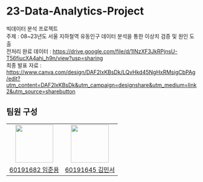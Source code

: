 # 23-Data-Analytics-Project
빅데이터 분석 프로젝트<br>
주제 : 08~23년도 서울 지하철역 유동인구 데이터 분석을 통한 이상치 검증 및 원인 도출 <br>
전처리 완료 데이터 : https://drive.google.com/file/d/1lNzXF3JkRPjnsU-T56fiucXA4ahi_h9n/view?usp=sharing <br>
최종 발표 자료 : https://www.canva.com/design/DAF2lxKBsDk/LQvHkd45NgHxRMsigCbPAg/edit?utm_content=DAF2lxKBsDk&utm_campaign=designshare&utm_medium=link2&utm_source=sharebutton
## 팀원 구성
<center>
<table  width="100%">
  <tr>
    <td  align="center">
      <img  src="https://avatars.githubusercontent.com/u/103747580?v=4"  width="100px;"  alt=""/>
    </td>
    <td  align="center">
      <img  src="https://avatars.githubusercontent.com/u/101965138?v=4"  width="100px;"  alt=""/>
    </td>
  </tr>
  <tr>
    <td align="center">
        <a href="https://github.com/wambatcodeeee">
            <div>60191682 임준용</div>
        </a>
    </td>
    <td align="center">
        <a href="https://github.com/kingmingseo">
            <div>60191645 김민서</div>

